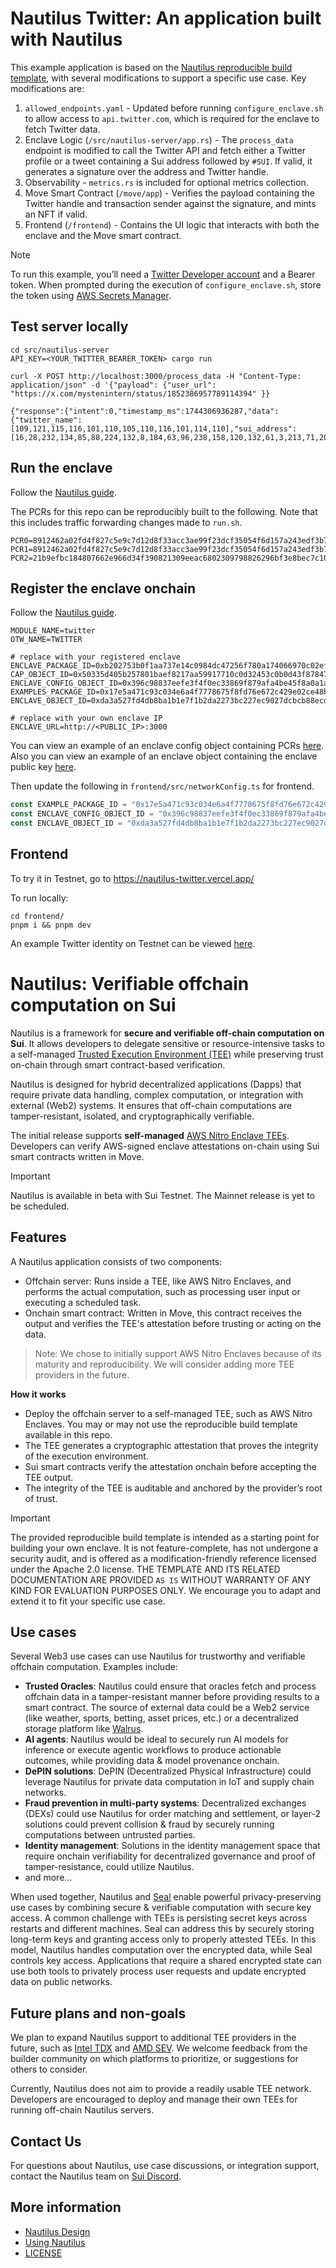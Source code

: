 # Nautilus Twitter: An application built with Nautilus

This example application is based on the [Nautilus reproducible build template](https://github.com/MystenLabs/nautilus), with several modifications to support a specific use case. Key modifications are:

1. `allowed_endpoints.yaml` - Updated before running `configure_enclave.sh` to allow access to `api.twitter.com`, which is required for the enclave to fetch Twitter data.
2. Enclave Logic (`/src/nautilus-server/app.rs`) - The `process_data` endpoint is modified to call the Twitter API and fetch either a Twitter profile or a tweet containing a Sui address followed by `#SUI`. If valid, it generates a signature over the address and Twitter handle.
3. Observability - `metrics.rs` is included for optional metrics collection. 
4. Move Smart Contract (`/move/app`) - Verifies the payload containing the Twitter handle and transaction sender against the signature, and mints an NFT if valid.
5. Frontend (`/frontend`) - Contains the UI logic that interacts with both the enclave and the Move smart contract.

> [!Note]
 > To run this example, you’ll need a [Twitter Developer account](https://developer.x.com) and a Bearer token. When prompted during the execution of `configure_enclave.sh`, store the token using [AWS Secrets Manager](https://docs.aws.amazon.com/secretsmanager/latest/userguide/create_secret.html).

## Test server locally

```shell
cd src/nautilus-server
API_KEY=<YOUR_TWITTER_BEARER_TOKEN> cargo run
```

```
curl -X POST http://localhost:3000/process_data -H "Content-Type: application/json" -d '{"payload": {"user_url": "https://x.com/mystenintern/status/1852386957789114394" }}

{"response":{"intent":0,"timestamp_ms":1744306936287,"data":{"twitter_name":[109,121,115,116,101,110,105,110,116,101,114,110],"sui_address":[16,28,232,134,85,88,224,132,8,184,63,96,238,158,120,132,61,3,213,71,200,80,203,225,44,181,153,225,120,51,221,62]}},"signature":"1af8cd02248e68312ca43f58bf3cf377b8ce27dbf1b58c8f9ab45a05b16724a47aa9dea5cc3334978d7354d832afe5db579ee45d4247098faaefb21563e10503"}%
```

## Run the enclave

Follow the [Nautilus guide](UsingNautilus.md#run-the-example-enclave). 

The PCRs for this repo can be reproducibly built to the following. Note that this includes traffic forwarding changes made to `run.sh`. 

```
PCR0=8912462a02fd4f827c5e9c7d12d8f33acc3ae99f23dcf35054f6d157a243edf3b78dc2781b7eb8335745ae4817388b41
PCR1=8912462a02fd4f827c5e9c7d12d8f33acc3ae99f23dcf35054f6d157a243edf3b78dc2781b7eb8335745ae4817388b41
PCR2=21b9efbc184807662e966d34f390821309eeac6802309798826296bf3e8bec7c10edb30948c90ba67310f7b964fc500a
```

## Register the enclave onchain

Follow the [Nautilus guide](UsingNautilus.md#register-the-enclave-onchain). 

```
MODULE_NAME=twitter
OTW_NAME=TWITTER

# replace with your registered enclave
ENCLAVE_PACKAGE_ID=0xb202753b0f1aa737e14c0984dc47256f780a174066970c02ef49c295ec1b8e60
CAP_OBJECT_ID=0x50335d405b257801baef8217aa59917710c0d32453c0b0d43f87847eec71ed18
ENCLAVE_CONFIG_OBJECT_ID=0x396c98837eefe3f4f0ec33869f879afa4be45f8a0a1ae8c85340b13b52bfaf74
EXAMPLES_PACKAGE_ID=0x17e5a471c93c034e6a4f7778675f8fd76e672c429e02ce48b5e1cc46d5c66324
ENCLAVE_OBJECT_ID=0xda3a527fd4db8ba1b1e7f1b2da2273bc227ec9027dcbcb88ecd2162a75d36ade

# replace with your own enclave IP
ENCLAVE_URL=http://<PUBLIC_IP>:3000
```

You can view an example of an enclave config object containing PCRs [here](https://testnet.suivision.xyz/object/0x396c98837eefe3f4f0ec33869f879afa4be45f8a0a1ae8c85340b13b52bfaf74). Also you can view an example of an enclave object containing the enclave public key [here](https://testnet.suivision.xyz/object/0xda3a527fd4db8ba1b1e7f1b2da2273bc227ec9027dcbcb88ecd2162a75d36ade).

Then update the following in `frontend/src/networkConfig.ts` for frontend. 

```typescript
const EXAMPLE_PACKAGE_ID = "0x17e5a471c93c034e6a4f7778675f8fd76e672c429e02ce48b5e1cc46d5c66324";
const ENCLAVE_CONFIG_OBJECT_ID = "0x396c98837eefe3f4f0ec33869f879afa4be45f8a0a1ae8c85340b13b52bfaf74";
const ENCLAVE_OBJECT_ID = "0xda3a527fd4db8ba1b1e7f1b2da2273bc227ec9027dcbcb88ecd2162a75d36ade";
```

## Frontend

To try it in Testnet, go to https://nautilus-twitter.vercel.app/

To run locally:
```
cd frontend/
pnpm i && pnpm dev
```

An example Twitter identity on Testnet can be viewed [here](https://testnet.suivision.xyz/object/0xe8192c667130a937c855d831c27624f276b226068b2f65a9c0a8d24f41837ffe).

# Nautilus: Verifiable offchain computation on Sui

Nautilus is a framework for **secure and verifiable off-chain computation on Sui**. It allows developers to delegate sensitive or resource-intensive tasks to a self-managed [Trusted Execution Environment (TEE)](https://en.wikipedia.org/wiki/Trusted_execution_environment) while preserving trust on-chain through smart contract-based verification.

Nautilus is designed for hybrid decentralized applications (Dapps) that require private data handling, complex computation, or integration with external (Web2) systems. It ensures that off-chain computations are tamper-resistant, isolated, and cryptographically verifiable. 

The initial release supports **self-managed** [AWS Nitro Enclave TEEs](https://aws.amazon.com/ec2/nitro/nitro-enclaves/). Developers can verify AWS-signed enclave attestations on-chain using Sui smart contracts written in Move.

> [!IMPORTANT]
> Nautilus is available in beta with Sui Testnet. The Mainnet release is yet to be scheduled.

## Features

A Nautilus application consists of two components:

- Offchain server: Runs inside a TEE, like AWS Nitro Enclaves, and performs the actual computation, such as processing user input or executing a scheduled task.
- Onchain smart contract: Written in Move, this contract receives the output and verifies the TEE's attestation before trusting or acting on the data.

> Note: We chose to initially support AWS Nitro Enclaves because of its maturity and reproducibility. We will consider adding more TEE providers in the future.

**How it works**

- Deploy the offchain server to a self-managed TEE, such as AWS Nitro Enclaves. You may or may not use the reproducible build template available in this repo.
- The TEE generates a cryptographic attestation that proves the integrity of the execution environment.
- Sui smart contracts verify the attestation onchain before accepting the TEE output.
- The integrity of the TEE is auditable and anchored by the provider’s root of trust.

> [!IMPORTANT]
> The provided reproducible build template is intended as a starting point for building your own enclave. It is not feature-complete, has not undergone a security audit, and is offered as a modification-friendly reference licensed under the Apache 2.0 license. THE TEMPLATE AND ITS RELATED DOCUMENTATION ARE PROVIDED `AS IS` WITHOUT WARRANTY OF ANY KIND FOR EVALUATION PURPOSES ONLY.
> We encourage you to adapt and extend it to fit your specific use case.

## Use cases

Several Web3 use cases can use Nautilus for trustworthy and verifiable offchain computation. Examples include:

- **Trusted Oracles**: Nautilus could ensure that oracles fetch and process offchain data in a tamper-resistant manner before providing results to a smart contract. The source of external data could be a Web2 service (like weather, sports, betting, asset prices, etc.) or a decentralized storage platform like [Walrus](https://walrus.xyz).
- **AI agents**: Nautilus would be ideal to securely run AI models for inference or execute agentic workflows to produce actionable outcomes, while providing data & model provenance onchain.
- **DePIN solutions**: DePIN (Decentralized Physical Infrastructure) could leverage Nautilus for private data computation in IoT and supply chain networks.
- **Fraud prevention in multi-party systems**: Decentralized exchanges (DEXs) could use Nautilus for order matching and settlement, or layer-2 solutions could prevent collision & fraud by securely running computations between untrusted parties.
- **Identity management**: Solutions in the identity management space that require onchain verifiability for decentralized governance and proof of tamper-resistance, could utilize Nautilus.
- and more…

When used together, Nautilus and [Seal](https://github.com/MystenLabs/seal) enable powerful privacy-preserving use cases by combining secure & verifiable computation with secure key access. A common challenge with TEEs is persisting secret keys across restarts and different machines. Seal can address this by securely storing long-term keys and granting access only to properly attested TEEs. In this model, Nautilus handles computation over the encrypted data, while Seal controls key access. Applications that require a shared encrypted state can use both tools to privately process user requests and update encrypted data on public networks.

## Future plans and non-goals

We plan to expand Nautilus support to additional TEE providers in the future, such as [Intel TDX](https://www.intel.com/content/www/us/en/developer/tools/trust-domain-extensions/overview.html) and [AMD SEV](https://www.amd.com/en/developer/sev.html). We welcome feedback from the builder community on which platforms to prioritize, or suggestions for others to consider.

Currently, Nautilus does not aim to provide a readily usable TEE network. Developers are encouraged to deploy and manage their own TEEs for running off-chain Nautilus servers.

## Contact Us
For questions about Nautilus, use case discussions, or integration support, contact the Nautilus team on [Sui Discord](https://discord.com/channels/916379725201563759/1361500579603546223).

## More information 
- [Nautilus Design](Design.md)
- [Using Nautilus](UsingNautilus.md)
- [LICENSE](LICENSE)
